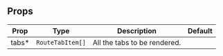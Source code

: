 <!-- This file is automatically generated, do not edit manually. -->

<script setup>
import AppRouteTabsPlayground from './AppRouteTabsPlayground.vue'
</script>

<AppRouteTabsPlayground />

## Props

| Prop | Type | Description | Default |
| ---- | ---- | ----------- | ------- |
| tabs* | `RouteTabItem[]` | All the tabs to be rendered. |  |

